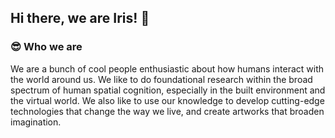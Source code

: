 ## Hi there, we are Iris! 👋

### 😎 Who we are

We are a bunch of cool people enthusiastic about how humans interact with the world around us. We like to do foundational research within the broad spectrum of human spatial cognition, especially in the built environment and the virtual world. We also like to use our knowledge to develop cutting-edge technologies that change the way we live, and create artworks that broaden imagination. 



<!--

**Here are some ideas to get you started:**

🙋‍♀️ A short introduction - what is your organization all about?
🌈 Contribution guidelines - how can the community get involved?
👩‍💻 Useful resources - where can the community find your docs? Is there anything else the community should know?
🍿 Fun facts - what does your team eat for breakfast?
🧙 Remember, you can do mighty things with the power of [Markdown](https://docs.github.com/github/writing-on-github/getting-started-with-writing-and-formatting-on-github/basic-writing-and-formatting-syntax)
-->
